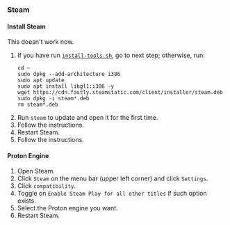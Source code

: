 ### Steam

#### Install Steam

This doesn't work now.

<ol>
<li>If you have run <a href="install-tools.sh"><code>install-tools.sh</code></a>, go to next step; otherwise, run:
<pre><code>cd ~
sudo dpkg --add-architecture i386
sudo apt update
sudo apt install libgl1:i386 -y
wget https://cdn.fastly.steamstatic.com/client/installer/steam.deb
sudo dpkg -i steam*.deb
rm steam*.deb
</code></pre></li>
<li>Run <code>steam</code> to update and open it for the first time.</li>
<li>Follow the instructions.</li>
<li>Restart Steam.</li>
<li>Follow the instructions.</li>
</ol>

#### Proton Engine

1. Open Steam.
2. Click `Steam` on the menu bar (upper left corner) and click `Settings`.
3. Click `compatibility`.
4. Toggle on `Enable Steam Play for all other titles` if such option exists.
5. Select the Proton engine you want.
6. Restart Steam.
